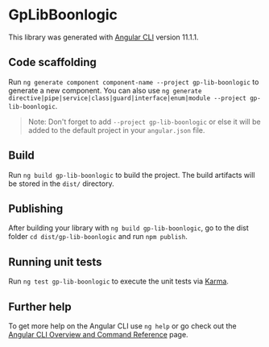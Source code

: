 # GpLibBoonlogic

This library was generated with [Angular CLI](https://github.com/angular/angular-cli) version 11.1.1.

## Code scaffolding

Run `ng generate component component-name --project gp-lib-boonlogic` to generate a new component. You can also use `ng generate directive|pipe|service|class|guard|interface|enum|module --project gp-lib-boonlogic`.
> Note: Don't forget to add `--project gp-lib-boonlogic` or else it will be added to the default project in your `angular.json` file. 

## Build

Run `ng build gp-lib-boonlogic` to build the project. The build artifacts will be stored in the `dist/` directory.

## Publishing

After building your library with `ng build gp-lib-boonlogic`, go to the dist folder `cd dist/gp-lib-boonlogic` and run `npm publish`.

## Running unit tests

Run `ng test gp-lib-boonlogic` to execute the unit tests via [Karma](https://karma-runner.github.io).

## Further help

To get more help on the Angular CLI use `ng help` or go check out the [Angular CLI Overview and Command Reference](https://angular.io/cli) page.
